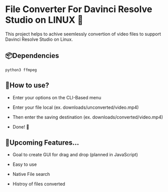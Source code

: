 # File Converter For Davinci Resolve Studio on LINUX 🐧

This project helps to achive seemlessly convertion of video files 
to support Davinci Resolve Studio on Linux.

## 📦Dependencies 

``` python3 ffmpeg ```

## 🤔How to use?

- Enter your options on the CLI-Based menu

- Enter your file local (ex. downloads/unconverted/video.mp4)

- Then enter the saving destination (ex. downloads/converted/video.mp4)

- Done! 🎉

## 🚧Upcoming Features...

- Goal to create GUI for drag and drop (planned in JavaScript)

- Easy to use 

- Native File search 

- Histroy of files converted
